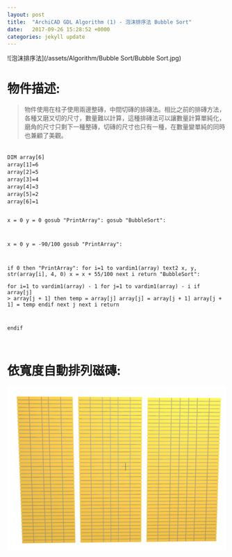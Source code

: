 ```yaml
---
layout: post
title:  "ArchiCAD GDL Algorithm (1) - 泡沫排序法 Bubble Sort"
date:   2017-09-26 15:28:52 +0000
categories: jekyll update
---
```


![泡沫排序法](/assets/Algorithm/Bubble Sort/Bubble Sort.jpg)

# 物件描述:  
> 物件使用在柱子使用兩邊整磚，中間切磚的排磚法。相比之前的排磚方法，各種又磨又切的尺寸，數量難以計算，這種排磚法可以讓數量計算單純化，磨角的尺寸只剩下一種整磚，切磚的尺寸也只有一種，在數量變單純的同時也兼顧了美觀。  

<code>
DIM array[6]
array[1]=6
array[2]=5
array[3]=4
array[4]=3
array[5]=2
array[6]=1


x = 0
y = 0
gosub "PrintArray":
gosub "BubbleSort":

x = 0
y = -90/100
gosub "PrintArray":

if 0 then
"PrintArray":
	for i=1 to vardim1(array) 
		text2 x, y, str(array[i], 4, 0)
		x = x + 55/100
	next i
return
"BubbleSort":	
	for i=1 to vardim1(array) - 1
		for j=1 to vardim1(array) - i
			if array[j] > array[j + 1] then
				temp = array[j]
				array[j] = array[j + 1]
				array[j + 1] = temp
			endif
		next j
	next i
return

endif

</code>


# 依寬度自動排列磁磚:
![自動排列](/assets/ColumnTileWork/ColumnTileworkAutoArrangement.jpg)



[帶路雞Pro-App-Store]: https://appsto.re/tw/kp-Sfb.i
[帶路雞-App-Store]: https://appsto.re/tw/amD6eb.i

